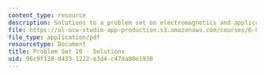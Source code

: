```yaml
---
content_type: resource
description: Solutions to a problem set on electromagnetics and applications.
file: https://ol-ocw-studio-app-production.s3.amazonaws.com/courses/6-013-electromagnetics-and-applications-fall-2005/96c9f138d4331222e3d4c47da80e1930_ps10_solution.pdf
file_type: application/pdf
resourcetype: Document
title: Problem Set 10 - Solutions
uid: 96c9f138-d433-1222-e3d4-c47da80e1930
---
```

